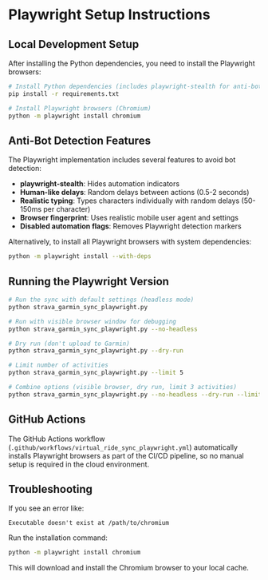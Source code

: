 # Playwright Setup Instructions

## Local Development Setup

After installing the Python dependencies, you need to install the Playwright browsers:

```bash
# Install Python dependencies (includes playwright-stealth for anti-bot detection)
pip install -r requirements.txt

# Install Playwright browsers (Chromium)
python -m playwright install chromium
```

## Anti-Bot Detection Features

The Playwright implementation includes several features to avoid bot detection:

- **playwright-stealth**: Hides automation indicators
- **Human-like delays**: Random delays between actions (0.5-2 seconds)
- **Realistic typing**: Types characters individually with random delays (50-150ms per character)
- **Browser fingerprint**: Uses realistic mobile user agent and settings
- **Disabled automation flags**: Removes Playwright detection markers

Alternatively, to install all Playwright browsers with system dependencies:

```bash
python -m playwright install --with-deps
```

## Running the Playwright Version

```bash
# Run the sync with default settings (headless mode)
python strava_garmin_sync_playwright.py

# Run with visible browser window for debugging
python strava_garmin_sync_playwright.py --no-headless

# Dry run (don't upload to Garmin)
python strava_garmin_sync_playwright.py --dry-run

# Limit number of activities
python strava_garmin_sync_playwright.py --limit 5

# Combine options (visible browser, dry run, limit 3 activities)
python strava_garmin_sync_playwright.py --no-headless --dry-run --limit 3
```

## GitHub Actions

The GitHub Actions workflow (`.github/workflows/virtual_ride_sync_playwright.yml`) automatically installs Playwright browsers as part of the CI/CD pipeline, so no manual setup is required in the cloud environment.

## Troubleshooting

If you see an error like:
```
Executable doesn't exist at /path/to/chromium
```

Run the installation command:
```bash
python -m playwright install chromium
```

This will download and install the Chromium browser to your local cache.